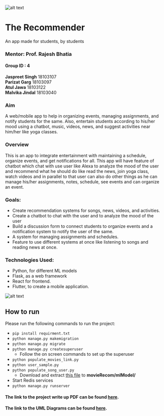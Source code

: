 ![alt text](https://github.com/J-Singh99/The-Recommender/blob/master/ReadMe%20Images/RecommendationEngine.webp)
    
# The Recommender  
An app made for students, by students

### Mentor: Prof. Rajesh Bhatia
#### Group ID : 4
**Jaspreet Singh** 18103107  
**Parizat Garg** 18103097  
**Atul Jawa** 18103122  
**Malvika Jindal**  18103040
  
  
  
### Aim
A web/mobile app to help in organizing events, managing assignments, and notify students for the same. Also, entertain students according to his/her mood using a chatbot, music, videos, news, and suggest activities near him/her like yoga classes.  
  
  
  
### Overview
This is an app to integrate entertainment with maintaining a schedule, organize events, and get notifications for all.  This app will have feature of chatbot which chat with use user like Alexa to analyze the mood of the user and recommend what he should do like read the news, join yoga class, watch videos and in parallel to that user can also do other things as he can manage his/her assignments, notes, schedule, see events and can organize an event.

  
  
  
### Goals:
- Create recommendation systems for songs, news, videos, and activities.
- Create a chatbot to chat with the user and to analyze the mood of the user
- Build a discussion form to connect students to organize events and a notification system to notify the user of the same.
- A system for managing assignments and schedules. 
- Feature to use different systems at once like listening to songs and reading news at once.
  
  
### Technologies Used:
- Python, for different ML models
- Flask, as a web framework
- React for frontend.  
- Flutter, to create a mobile application.

![alt text](https://github.com/J-Singh99/The-Recommender/blob/master/ReadMe%20Images/Photo2.webp)


## How to run
Please run the following commands to run the project:
- `pip install requirment.txt`
- `python manage.py makemigration`
- `python manage.py migrate`
- `python manage.py createsuperuser`
  - Follow the on screen commands to set up the superuser
- `python populate_movies_link.py`
- `python user_sample.py`
- `python populate_song_user.py`
  - Download and extract [this file](https://drive.google.com/file/d/1rQdmWz3u9G1V_d0R8NbPYvuhcYls7RgB/view?usp=sharing) to **movieRecom/mlModel/**
- Start Redis services  
- `python manage.py runserver`

  
#### The link to the project write up PDF can be found [here](https://docs.google.com/document/d/1e4s_ns_DGjKBgFjUaxnllk0Nj08A2Vivo7f9j8acFW4/edit?usp=sharing).  
#### The link to the UML Diagrams can be found [here](https://drive.google.com/drive/folders/1B_514GvPcEAeFQ03XSfG496SJAam8VPp?usp=sharing).
